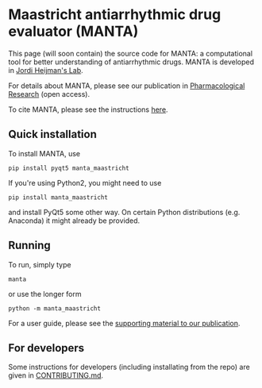 # Maastricht antiarrhythmic drug evaluator (MANTA)

This page (will soon contain) the source code for MANTA: a computational tool for better understanding of antiarrhythmic drugs.
MANTA is developed in [Jordi Heijman's Lab](http://www.jordiheijman.net/).

For details about MANTA, please see our publication in [Pharmacological Research](https://doi.org/10.1016/j.phrs.2019.104444) (open access).

To cite MANTA, please see the instructions [here](./CITATION).


## Quick installation

To install MANTA, use
```
pip install pyqt5 manta_maastricht
```

If you're using Python2, you might need to use
```
pip install manta_maastricht
```
and install PyQt5 some other way.
On certain Python distributions (e.g. Anaconda) it might already be provided.


## Running

To run, simply type
```
manta
```
or use the longer form
```
python -m manta_maastricht
```

For a user guide, please see the [supporting material to our publication](https://doi.org/10.1016/j.phrs.2019.104444).


## For developers

Some instructions for developers (including installating from the repo) are given in [CONTRIBUTING.md](./CONTRIBUTING.md).
